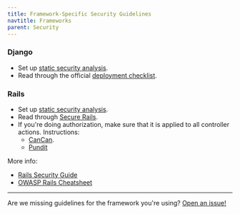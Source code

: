 ```yaml
---
title: Framework-Specific Security Guidelines
navtitle: Frameworks
parent: Security
---
```


### Django

* Set up [static security analysis](../static-analysis/#python).
* Read through the official [deployment checklist](https://docs.djangoproject.com/en/stable/howto/deployment/checklist/).

### Rails

* Set up [static security analysis](../static-analysis/#ruby).
* Read through [Secure Rails](https://github.com/ankane/secure_rails).
* If you're doing authorization, make sure that it is applied to all controller actions. Instructions:
    * [CanCan](https://github.com/ryanb/cancan#4-lock-it-down).
    * [Pundit](https://github.com/elabs/pundit#ensuring-policies-and-scopes-are-used)

More info:

* [Rails Security Guide](http://guides.rubyonrails.org/security.html)
* [OWASP Rails Cheatsheet](https://www.owasp.org/index.php/Ruby_on_Rails_Cheatsheet)

---

Are we missing guidelines for the framework you're using? [Open an issue!](https://github.com/18F/before-you-ship/issues/new)
